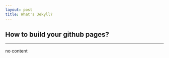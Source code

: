 ```yaml
---
layout: post
title: What's Jekyll?
---
```

## How to build your github pages?
---
no content
